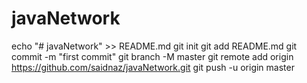 # javaNetwork
echo "# javaNetwork" >> README.md
git init
git add README.md
git commit -m "first commit"
git branch -M master
git remote add origin https://github.com/saidnaz/javaNetwork.git
git push -u origin master
